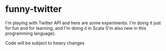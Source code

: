 # funny-twitter
I'm playing with Twitter API and here are some experiments.
I'm doing it just for fun and for learning, and I'm doing it in Scala (I'm also new in this programming language).

Code will be subject to heavy changes
